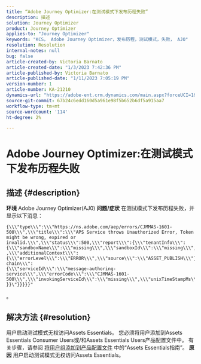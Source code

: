 ```yaml
---
title: “Adobe Journey Optimizer:在测试模式下发布历程失败”
description: 描述
solution: Journey Optimizer
product: Journey Optimizer
applies-to: "Journey Optimizer"
keywords: "KCS， Adobe Journey Optimizer，发布历程，测试模式，失败， AJO"
resolution: Resolution
internal-notes: null
bug: false
article-created-by: Victoria Barnato
article-created-date: "1/3/2023 7:42:36 PM"
article-published-by: Victoria Barnato
article-published-date: "1/11/2023 7:05:19 PM"
version-number: 1
article-number: KA-21210
dynamics-url: "https://adobe-ent.crm.dynamics.com/main.aspx?forceUCI=1&pagetype=entityrecord&etn=knowledgearticle&id=491721c0-9e8b-ed11-81ad-6045bd0067ea"
source-git-commit: 67b24c6edd160d5a961e98f5b652b6df5a915aa7
workflow-type: tm+mt
source-wordcount: '114'
ht-degree: 2%

---
```


# Adobe Journey Optimizer:在测试模式下发布历程失败

## 描述 {#description}

<b>环境</b>
Adobe Journey Optimizer(AJ0)
<b>问题/症状</b>
在测试模式下发布历程失败，并显示以下消息：


```
{\\\"type\\\":\\\"https://ns.adobe.com/aep/errors/CJMMAS-1601-500\\\",\\\"title\\\":\\\"APS Service throws Unauthorized Error, Token might be wrong, expired or invalid.\\\",\\\"status\\\":500,\\\"report\\\":{\\\"tenantInfo\\\":
{\\\"sandboxName\\\":\\\"missing\\\",\\\"sandboxId\\\":\\\"missing\\\",\\\"imsOrgId\\\":\\\"missing\\\"}
,\\\"additionalContext\\\":{\\\"errorLevel\\\":\\\"ERROR\\\",\\\"source\\\":\\\"ASSET_PUBLISH\\\"}},\\\"error-chain\\\":
{\\\"serviceId\\\":\\\"message-authoring-service\\\",\\\"errorCode\\\":\\\"CJMMAS-1601-500\\\",\\\"invokingServiceId\\\":\\\"missing\\\",\\\"unixTimeStampMs\\\":REDACTED}
}}\"}}}}}"
```

。

## 解决方法 {#resolution}


用户启动测试模式无权访问Assets Essentials。 您必须将用户添加到Assets Essentials Consumer Users或/和Assets Essentials Users产品配置文件中。 有关步骤，请参阅 [将用户组添加到产品配置文件](https://experienceleague.adobe.com/docs/experience-manager-assets-essentials/help/get-started-admins/deploy-administer.html#add-users-to-product-profiles) 中的“Assets Essentials指南”。
<b>原因</b>
用户启动测试模式无权访问Assets Essentials。
